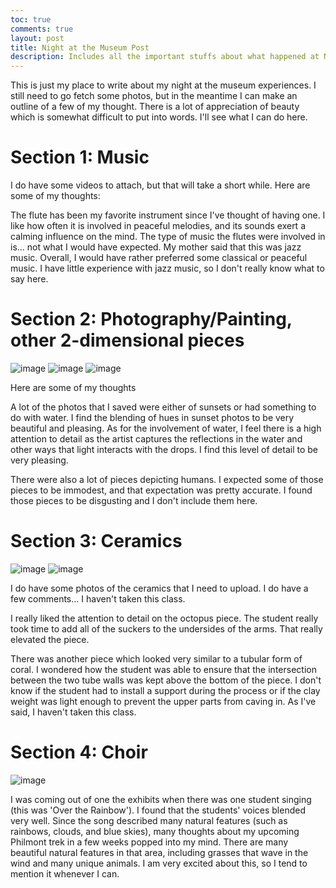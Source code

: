 ```yaml
---
toc: true
comments: true
layout: post
title: Night at the Museum Post
description: Includes all the important stuffs about what happened at Night at the Museum
---
```



This is just my place to write about my night at the museum experiences. I still need to go fetch some photos, but in the meantime I can make an outline of a few of my thought.
There is a lot of appreciation of beauty which is somewhat difficult to put into words. I'll see what I can do here.

# Section 1: Music


I do have some videos to attach, but that will take a short while. Here are some of my thoughts:

The flute has been my favorite instrument since I've thought of having one. I like how often it is involved in peaceful melodies, and its sounds exert a calming influence on the mind.
The type of music the flutes were involved in is... not what I would have expected. My mother said that this was jazz music. Overall, I would have rather preferred some classical or peaceful music. I have little experience with jazz music, so I don't really know what to say here.


# Section 2: Photography/Painting, other 2-dimensional pieces

![image](https://drive.google.com/uc?export=view&id=17XTr15KxE88zKJyTgryQHx-rQmCFdYLe)
![image](https://drive.google.com/uc?export=view&id=1uZaJ7KMdPkd6Tb5-fw3q3zS3jXtXs7WA)
![image](https://drive.google.com/uc?export=view&id=1waPbSaTX3nuZ-3Quv6s2wb_j_KVtKqtu)



Here are some of my thoughts

A lot of the photos that I saved were either of sunsets or had something to do with water. I find the blending of hues in sunset photos to be very beautiful and pleasing. As for the involvement of water, I feel there is a high attention to detail as the artist captures the reflections in the water and other ways that light interacts with the drops. I find this level of detail to be very pleasing.

There were also a lot of pieces depicting humans. I expected some of those pieces to be immodest, and that expectation was pretty accurate. I found those pieces to be disgusting and I don't include them here.


# Section 3: Ceramics

![image](https://drive.google.com/uc?export=view&id=1Lpt_ImQ_4RaCUBd2BSecsg-fBQ2aNMIx)
![image](https://drive.google.com/uc?export=view&id=1faMUhYnkGWsXC_qTMZK7hWiyrCPbV2TD)

I do have some photos of the ceramics that I need to upload. I do have a few comments... I haven't taken this class.


I really liked the attention to detail on the octopus piece. The student really took time to add all of the suckers to the undersides of the arms. That really elevated the piece.

There was another piece which looked very similar to a tubular form of coral. I wondered how the student was able to ensure that the intersection between the two tube walls was kept above the bottom of the piece. I don't know if the student had to install a support during the process or if the clay weight was light enough to prevent the upper parts from caving in. As I've said, I haven't taken this class.

# Section 4: Choir

![image](https://drive.google.com/uc?export=view&id=1yGioJzLGLgIvuchbkQm8yo_0EAHOOvu3)

I was coming out of one the exhibits when there was one student singing (this was 'Over the Rainbow'). I found that the students' voices blended very well. Since the song described many natural features (such as rainbows, clouds, and blue skies), many thoughts about my upcoming Philmont trek in a few weeks popped into my mind. There are many beautiful natural features in that area, including grasses that wave in the wind and many unique animals. I am very excited about this, so I tend to mention it whenever I can.
